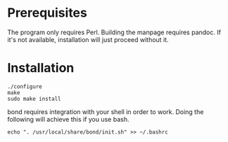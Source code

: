 Prerequisites
=============

The program only requires Perl.
Building the manpage requires pandoc.
If it's not available, installation will just proceed without it.

Installation
============

	./configure
	make
	sudo make install

bond requires integration with your shell in order to work.
Doing the following will achieve this if you use bash.

	echo ". /usr/local/share/bond/init.sh" >> ~/.bashrc
